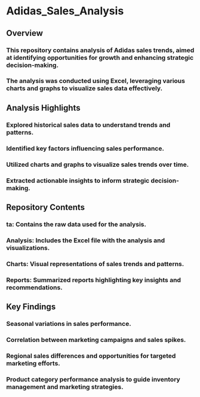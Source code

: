 # Adidas_Sales_Analysis
## Overview
### This repository contains analysis of Adidas sales trends, aimed at identifying opportunities for growth and enhancing strategic decision-making. 
### The analysis was conducted using Excel, leveraging various charts and graphs to visualize sales data effectively.

## Analysis Highlights
### Explored historical sales data to understand trends and patterns.
### Identified key factors influencing sales performance.
### Utilized charts and graphs to visualize sales trends over time.
### Extracted actionable insights to inform strategic decision-making.

## Repository Contents
### ta: Contains the raw data used for the analysis.
### Analysis: Includes the Excel file with the analysis and visualizations.
### Charts: Visual representations of sales trends and patterns.
### Reports: Summarized reports highlighting key insights and recommendations.

## Key Findings
### Seasonal variations in sales performance.
### Correlation between marketing campaigns and sales spikes.
### Regional sales differences and opportunities for targeted marketing efforts.
### Product category performance analysis to guide inventory management and marketing strategies.

